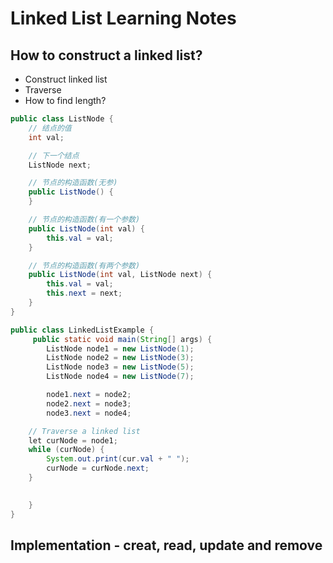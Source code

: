 # Linked List Learning Notes
## How to construct a linked list?
- Construct linked list
- Traverse
- How to find length?

```Java
public class ListNode {
    // 结点的值
    int val;

    // 下一个结点
    ListNode next;

    // 节点的构造函数(无参)
    public ListNode() {
    }

    // 节点的构造函数(有一个参数)
    public ListNode(int val) {
        this.val = val;
    }

    // 节点的构造函数(有两个参数)
    public ListNode(int val, ListNode next) {
        this.val = val;
        this.next = next;
    }
}

public class LinkedListExample {
     public static void main(String[] args) {
        ListNode node1 = new ListNode(1);
        ListNode node2 = new ListNode(3);
        ListNode node3 = new ListNode(5);
        ListNode node4 = new ListNode(7);

        node1.next = node2;
        node2.next = node3;
        node3.next = node4;

    // Traverse a linked list
    let curNode = node1;
    while (curNode) {
        System.out.print(cur.val + " ");
        curNode = curNode.next;
    }

    
    }    
}
```

## Implementation - creat, read, update and remove
